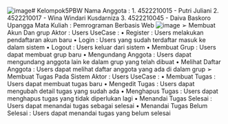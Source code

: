 ![image](https://github.com/user-attachments/assets/75eb5ff8-feda-4c55-a96f-f7704c7f082e)# Kelompok5PBW
Nama Anggota : 1. 4522210015 - Putri Juliani
               2. 4522210017 - Wina Windari Kusdarniza
               3. 4522210045 - Daiva Baskoro Upangga
Mata Kuliah : Pemrograman Berbasis Web
![image](https://github.com/user-attachments/assets/926abca0-72e5-44c7-9a31-ea81de7b88c2)
➢ Membuat Akun Dan grup
Aktor : Users
UseCase :
• Register : Users melakukan pendaftaran akun baru
• Login : Users yang sudah terdaftar masuk ke dalam sistem
• Logout : Users keluar dari sistem
• Membuat Grup : Users dapat membuat grup baru
• Mengundang Anggota : Users dapat mengundang anggota lain ke
dalam grup yang telah dibuat
• Melihat Daftar Anggota : Users dapat melihat daftar anggota yang
ada di dalam grup
➢ Membuat Tugas Pada Sistem
Aktor : Users
UseCase :
• Membuat Tugas : Users dapat membuat tugas baru
• Mengedit Tugas : Users dapat mengubah detail tugas yang sudah ada
• Menghapus Tugas : Users dapat menghapus tugas yang tidak
diperlukan lagi
• Menandai Tugas Selesai : Users dapat menandai tugas sebagai selesai
• Menandai Tugas Belum Selesai : Users dapat menandai tugas yang
belum selesai


